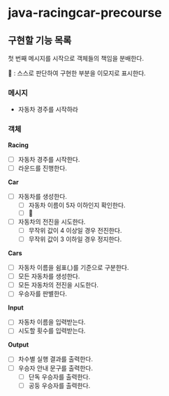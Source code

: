 # java-racingcar-precourse

## 구현할 기능 목록

첫 번째 메시지를 시작으로 객체들의 책임을 분배한다.

👀 : 스스로 판단하여 구현한 부분을 이모지로 표시한다.

### 메시지

- 자동차 경주를 시작하라

### 객체

**Racing**

- [ ]  자동차 경주를 시작한다.
- [ ]  라운드를 진행한다.

**Car**

- [ ]  자동차를 생성한다.
    - [ ]  자동차 이름이 5자 이하인지 확인한다.
    - [ ]  👀
- [ ]  자동차의 전진을 시도한다.
    - [ ]  무작위 값이 4 이상일 경우 전진한다.
    - [ ]  무작위 값이 3 이하일 경우 정지한다.

**Cars**

- [ ]  자동차 이름을 쉼표(,)를 기준으로 구분한다.
- [ ]  모든 자동차를 생성한다.
- [ ]  모든 자동차의 전진을 시도한다.
- [ ]  우승자를 판별한다.

**Input**

- [ ]  자동차 이름을 입력받는다.
- [ ]  시도할 횟수를 입력받는다.

**Output**

- [ ]  차수별 실행 결과를 출력한다.
- [ ]  우승자 안내 문구를 출력한다.
    - [ ]  단독 우승자를 출력한다.
    - [ ]  공둥 우승자를 출력한다.